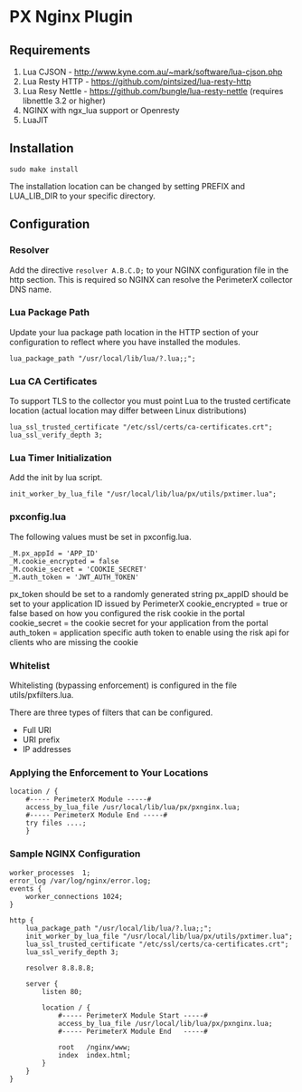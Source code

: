 # PX Nginx Plugin

## Requirements
1. Lua CJSON - http://www.kyne.com.au/~mark/software/lua-cjson.php
2. Lua Resty HTTP - https://github.com/pintsized/lua-resty-http
3. Lua Resy Nettle - https://github.com/bungle/lua-resty-nettle (requires libnettle 3.2 or higher)
4. NGINX with ngx_lua support or Openresty
5. LuaJIT
	
## Installation
```
sudo make install
```
The installation location can be changed by setting PREFIX and LUA_LIB_DIR to your specific directory.
## Configuration

### Resolver
Add the directive `resolver A.B.C.D;` to your NGINX configuration file in the http section. This is required so NGINX can resolve the PerimeterX collector DNS name.

### Lua Package Path
Update your lua package path location in the HTTP section of your configuration to reflect where you have installed the modules.

```
lua_package_path "/usr/local/lib/lua/?.lua;;"; 
```

### Lua CA Certificates
To support TLS to the collector you must point Lua to the trusted certificate location (actual location may differ between Linux distributions)

```
lua_ssl_trusted_certificate "/etc/ssl/certs/ca-certificates.crt";
lua_ssl_verify_depth 3;
```

### Lua Timer Initialization
Add the init by lua script.

```
init_worker_by_lua_file "/usr/local/lib/lua/px/utils/pxtimer.lua";
```

### pxconfig.lua 
The following values must be set in pxconfig.lua.

```
_M.px_appId = 'APP_ID'
_M.cookie_encrypted = false
_M.cookie_secret = 'COOKIE_SECRET'
_M.auth_token = 'JWT_AUTH_TOKEN'
```

px_token should be set to a randomly generated string
px_appID should be set to your application ID issued by PerimeterX
cookie_encrypted = true or false based on how you configured the risk cookie in the portal
cookie_secret = the cookie secret for your application from the portal
auth_token = application specific auth token to enable using the risk api for clients who are missing the cookie

### Whitelist 
Whitelisting (bypassing enforcement) is configured in the file utils/pxfilters.lua.

There are three types of filters that can be configured.

* Full URI
* URI prefix
* IP addresses

### Applying the Enforcement to Your Locations


```
location / {
    #----- PerimeterX Module -----#
    access_by_lua_file /usr/local/lib/lua/px/pxnginx.lua;
    #----- PerimeterX Module End -----#
    try files ....;
    }
```

### Sample NGINX Configuration

```
worker_processes  1;
error_log /var/log/nginx/error.log;
events {
    worker_connections 1024;
}

http {
    lua_package_path "/usr/local/lib/lua/?.lua;;";
    init_worker_by_lua_file "/usr/local/lib/lua/px/utils/pxtimer.lua";
    lua_ssl_trusted_certificate "/etc/ssl/certs/ca-certificates.crt";
    lua_ssl_verify_depth 3;
    
    resolver 8.8.8.8;

    server {
        listen 80;

        location / {
            #----- PerimeterX Module Start -----#
            access_by_lua_file /usr/local/lib/lua/px/pxnginx.lua;
            #----- PerimeterX Module End   -----#

            root   /nginx/www;
            index  index.html;
        }
    }
}
```



